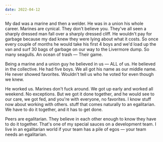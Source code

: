 ```yaml
---
date: 2022-04-12
---
```


My dad was a marine and then a welder. He was in a union his whole career. Marines are cynical. They don't believe you. They've all seen a sharply dressed man fall over a sharply dressed cliff. He wouldn't pay for garbage because my dad knew they were lying about what it costs. So once every couple of months he would take his first 4 boys and we'd load up the van and surf 30 bags of garbage on our way to the Livermore dump. So many seagulls. An ocean of trash — Their game.

Being a marine and a union guy he believed in us — ALL of us. He believed in the collective. He had five boys. We all got his name as our middle name. He never showed favorites. Wouldn't tell us who he voted for even though we knew.

He worked us. Marines don't fuck around. We got up early and worked all weekend. No exceptions. But we got it done together, and he would see to our care, we got fed, and you're with everyone, no favorites. I know stuff now about working with others. stuff that comes naturally to an egalitarian. We have to do it together, and it has to get done.

Peers are egalitarian. They believe in each other enough to know they have to do it together. That's one of my special sauces on a development team. I live in an egalitarian world if your team has a pile of egos — your team needs an egalitarian.
